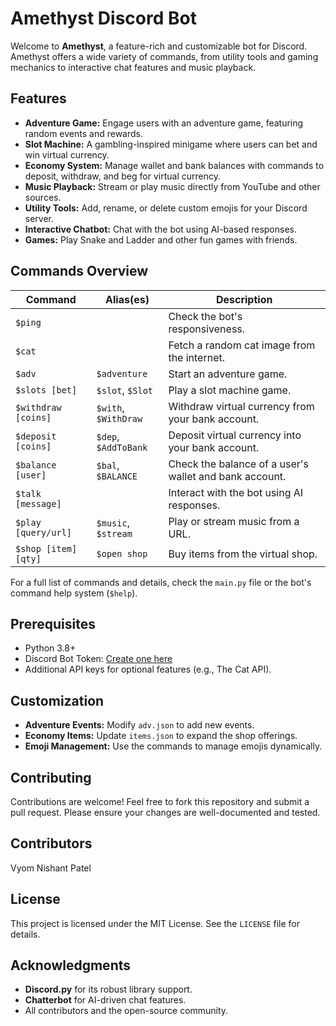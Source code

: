 # Amethyst Discord Bot

Welcome to **Amethyst**, a feature-rich and customizable bot for Discord. Amethyst offers a wide variety of commands, from utility tools and gaming mechanics to interactive chat features and music playback.

## Features

- **Adventure Game:** Engage users with an adventure game, featuring random events and rewards.
- **Slot Machine:** A gambling-inspired minigame where users can bet and win virtual currency.
- **Economy System:** Manage wallet and bank balances with commands to deposit, withdraw, and beg for virtual currency.
- **Music Playback:** Stream or play music directly from YouTube and other sources.
- **Utility Tools:** Add, rename, or delete custom emojis for your Discord server.
- **Interactive Chatbot:** Chat with the bot using AI-based responses.
- **Games:** Play Snake and Ladder and other fun games with friends.

## Commands Overview

| Command            | Alias(es)                  | Description                                                                                     |
|--------------------|----------------------------|-------------------------------------------------------------------------------------------------|
| `$ping`            |                            | Check the bot's responsiveness.                                                                |
| `$cat`             |                            | Fetch a random cat image from the internet.                                                    |
| `$adv`             | `$adventure`              | Start an adventure game.                                                                       |
| `$slots [bet]`     | `$slot`, `$Slot`           | Play a slot machine game.                                                                      |
| `$withdraw [coins]`| `$with`, `$WithDraw`       | Withdraw virtual currency from your bank account.                                              |
| `$deposit [coins]` | `$dep`, `$AddToBank`       | Deposit virtual currency into your bank account.                                               |
| `$balance [user]`  | `$bal`, `$BALANCE`         | Check the balance of a user's wallet and bank account.                                         |
| `$talk [message]`  |                            | Interact with the bot using AI responses.                                                      |
| `$play [query/url]`| `$music`, `$stream`        | Play or stream music from a URL.                                                               |
| `$shop [item] [qty]`| `$open shop`             | Buy items from the virtual shop.                                                               |

For a full list of commands and details, check the `main.py` file or the bot's command help system (`$help`).

## Prerequisites

- Python 3.8+
- Discord Bot Token: [Create one here](https://discord.com/developers/applications)
- Additional API keys for optional features (e.g., The Cat API).

## Customization

- **Adventure Events:** Modify `adv.json` to add new events.
- **Economy Items:** Update `items.json` to expand the shop offerings.
- **Emoji Management:** Use the commands to manage emojis dynamically.

## Contributing

Contributions are welcome! Feel free to fork this repository and submit a pull request. Please ensure your changes are well-documented and tested.

## Contributors

Vyom Nishant Patel

## License

This project is licensed under the MIT License. See the `LICENSE` file for details.

## Acknowledgments

- **Discord.py** for its robust library support.
- **Chatterbot** for AI-driven chat features.
- All contributors and the open-source community.
